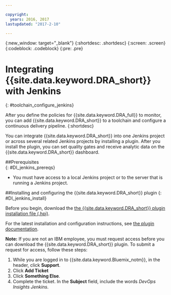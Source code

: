 ```yaml
---

copyright:
  years: 2016, 2017
lastupdated: "2017-2-10"

---
```


{:new_window: target="_blank"}
{:shortdesc: .shortdesc}
{:screen: .screen}
{:codeblock: .codeblock}
{:pre: .pre}

# Integrating {{site.data.keyword.DRA_short}} with Jenkins
{: #toolchain_configure_jenkins}

After you define the policies for {{site.data.keyword.DRA_full}} to monitor, you can add {{site.data.keyword.DRA_short}} to a toolchain and configure a continuous delivery pipeline.
{:shortdesc}

You can integrate {{site.data.keyword.DRA_short}} into one Jenkins project or across several related Jenkins projects by installing a plugin. After you install the plugin, you can set quality gates and receive analytic data on the {{site.data.keyword.DRA_short}} dashboard.

##Prerequisites    
{: #DI_jenkins_prereqs}

* You must have access to a local Jenkins project or to the server that is running a Jenkins project.

##Installing and configuring the {{site.data.keyword.DRA_short}} plugin
{: #DI_jenkins_install}

Before you begin, download the [the {{site.data.keyword.DRA_short}} plugin installation file (.hpi)](https://github.ibm.com/oneibmcloud/DevOps-Insights-Jenkins-plugin-release/blob/master/dra.hpi). 

For the latest installation and configuration instructions, see [the plugin documentation](https://github.ibm.com/oneibmcloud/DevOps-Insights-Jenkins-plugin-release/blob/master/README.md).

**Note:** If you are not an IBM employee, you must request access before you can download the {{site.data.keyword.DRA_short}} plugin. To submit a request for access, follow these steps:

1. While you are logged in to {{site.data.keyword.Bluemix_notm}}, in the header, click **Support**.
2. Click **Add Ticket**
3. Click **Something Else**. 
4. Complete the ticket. In the **Subject** field, include the words *DevOps Insights Jenkins*. 
